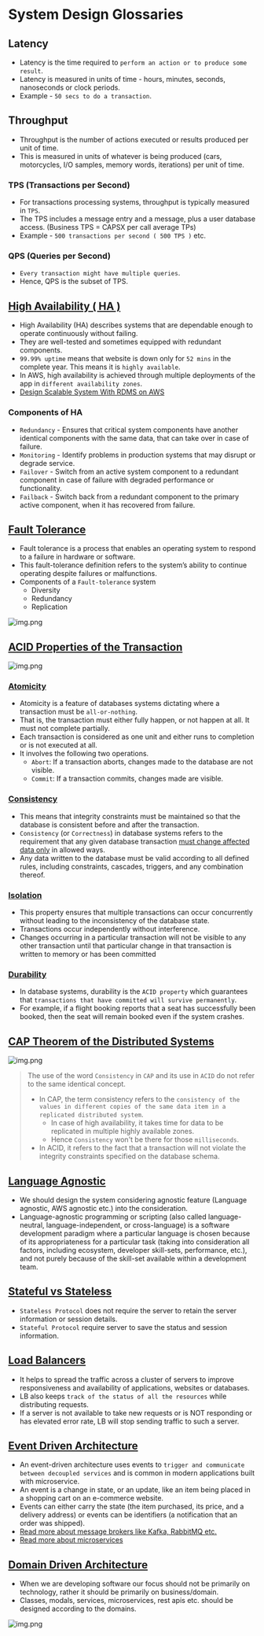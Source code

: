 
# System Design Glossaries

## Latency
- Latency is the time required to `perform an action or to produce some result`. 
- Latency is measured in units of time - hours, minutes, seconds, nanoseconds or clock periods.
- Example - `50 secs to do a transaction`.

## Throughput
- Throughput is the number of actions executed or results produced per unit of time.
- This is measured in units of whatever is being produced (cars, motorcycles, I/O samples, memory words, iterations) per unit of time.

### TPS (Transactions per Second)
- For transactions processing systems, throughput is typically measured in `TPS`.
- The TPS includes a message entry and a message, plus a user database access. (Business TPS = CAPSX per call average TPs)
- Example - `500 transactions per second ( 500 TPS )` etc.

### QPS (Queries per Second)
- `Every transaction might have multiple queries`.
- Hence, QPS is the subset of TPS.

## [High Availability ( HA )](https://avinetworks.com/glossary/high-availability/)
- High Availability (HA) describes systems that are dependable enough to operate continuously without failing.
- They are well-tested and sometimes equipped with redundant components.
- `99.99% uptime` means that website is down only for `52 mins` in the complete year. This means it is `highly available`.
- In AWS, high availability is achieved through multiple deployments of the app in `different availability zones`.
- [Design Scalable System With RDMS on AWS](../DesignScalableSystemWithRDMS)

### Components of HA
- `Redundancy` - Ensures that critical system components have another identical components with the same data, that can take over in case of failure.
- `Monitoring` - Identify problems in production systems that may disrupt or degrade service.
- `Failover` - Switch from an active system component to a redundant component in case of failure with degraded performance or functionality.
- `Failback` - Switch back from a redundant component to the primary active component, when it has recovered from failure.

## [Fault Tolerance](https://www.fortinet.com/resources/cyberglossary/fault-tolerance)
- Fault tolerance is a process that enables an operating system to respond to a failure in hardware or software.
- This fault-tolerance definition refers to the system’s ability to continue operating despite failures or malfunctions.
- Components of a `Fault-tolerance` system
  - Diversity
  - Redundancy
  - Replication

![img.png](assests/fault_tolerance_img.png)

## [ACID Properties of the Transaction](https://www.geeksforgeeks.org/acid-properties-in-dbms/)

![img.png](assests/ACID_Property_DBMS.drawio.png)

### [Atomicity](https://www.geeksforgeeks.org/acid-properties-in-dbms/)
- Atomicity is a feature of databases systems dictating where a transaction must be `all-or-nothing`.
- That is, the transaction must either fully happen, or not happen at all. It must not complete partially.
- Each transaction is considered as one unit and either runs to completion or is not executed at all. 
- It involves the following two operations.
  - `Abort`: If a transaction aborts, changes made to the database are not visible.
  - `Commit`: If a transaction commits, changes made are visible.

### [Consistency](https://www.geeksforgeeks.org/acid-properties-in-dbms/)
- This means that integrity constraints must be maintained so that the database is consistent before and after the transaction.
- `Consistency` (or `Correctness`) in database systems refers to the requirement that any given database transaction [must change affected data only](https://en.wikipedia.org/wiki/Consistency_(database_systems)) in allowed ways.
- Any data written to the database must be valid according to all defined rules, including constraints, cascades, triggers, and any combination thereof.

### [Isolation](https://www.geeksforgeeks.org/acid-properties-in-dbms/)
- This property ensures that multiple transactions can occur concurrently without leading to the inconsistency of the database state. 
- Transactions occur independently without interference. 
- Changes occurring in a particular transaction will not be visible to any other transaction until that particular change in that transaction is written to memory or has been committed

### [Durability](https://en.wikipedia.org/wiki/Durability)
- In database systems, durability is the `ACID property` which guarantees that `transactions that have committed will survive permanently`.
- For example, if a flight booking reports that a seat has successfully been booked, then the seat will remain booked even if the system crashes.

## [CAP Theorem of the Distributed Systems](https://www.geeksforgeeks.org/the-cap-theorem-in-dbms/)

![img.png](assests/CAP_Theorem_Distributed_Systems.drawio.png)

> The use of the word `Consistency` in `CAP` and its use in `ACID` do not refer to the same identical concept.
> - In CAP, the term consistency refers to the `consistency of the values in different copies of the same data item in a replicated distributed system`.
>   - In case of high availability, it takes time for data to be replicated in multiple highly available zones.
>   - Hence `Consistency` won't be there for those `milliseconds`.
> - In ACID, it refers to the fact that a transaction will not violate the integrity constraints specified on the database schema.

## [Language Agnostic](https://en.wikipedia.org/wiki/Language-agnostic)
- We should design the system considering agnostic feature (Language agnostic, AWS agnostic etc.) into the consideration.
- Language-agnostic programming or scripting (also called language-neutral, language-independent, or cross-language) is a software development paradigm where a particular language is chosen because of its appropriateness for a particular task (taking into consideration all factors, including ecosystem, developer skill-sets, performance, etc.), and not purely because of the skill-set available within a development team.

## [Stateful vs Stateless](https://www.geeksforgeeks.org/difference-between-stateless-and-stateful-protocol/)
- `Stateless Protocol` does not require the server to retain the server information or session details.
- `Stateful Protocol` require server to save the status and session information.

## [Load Balancers](https://github.com/ema2159/Grokking-System-Design-Interview-Quizzes/blob/master/Quizzes/Load%20Balancer.org)
- It helps to spread the traffic across a cluster of servers to improve responsiveness and availability of applications, websites or databases.
- LB also keeps `track of the status of all the resources` while distributing requests.
- If a server is not available to take new requests or is NOT responding or has elevated error rate, LB will stop sending traffic to such a server.

## [Event Driven Architecture](https://aws.amazon.com/event-driven-architecture/)
- An event-driven architecture uses events to `trigger and communicate between decoupled services` and is common in modern applications built with microservice.
- An event is a change in state, or an update, like an item being placed in a shopping cart on an e-commerce website.
- Events can either carry the state (the item purchased, its price, and a delivery address) or events can be identifiers (a notification that an order was shipped).
- [Read more about message brokers like Kafka, RabbitMQ etc.](MessageBrokers)
- [Read more about microservices](MicroServicesArchitecture)

## [Domain Driven Architecture](https://www.geeksforgeeks.org/domain-driven-design-ddd/)
- When we are developing software our focus should not be primarily on technology, rather it should be primarily on business/domain.
- Classes, modals, services, microservices, rest apis etc. should be designed according to the domains.

![img.png](assests/domain_driven_design.png)

